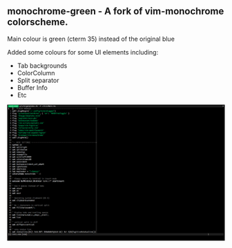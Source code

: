 ## monochrome-green - A fork of vim-monochrome colorscheme.
Main colour is green (cterm 35) instead of the original blue

Added some colours for some UI elements including:
  - Tab backgrounds
  - ColorColumn
  - Split separator
  - Buffer Info
  - Etc

![Screenshot](https://github.com/kcsongor/vim-monochrome/blob/master/screenshot.png)
